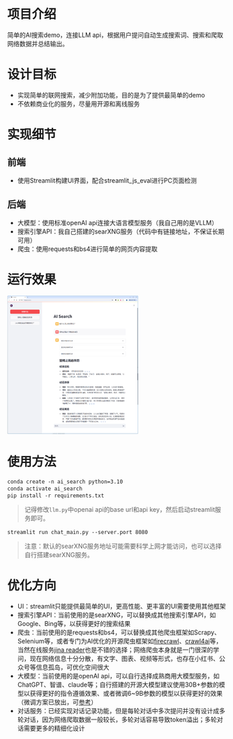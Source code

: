 # 项目介绍
简单的AI搜索demo，连接LLM api，根据用户提问自动生成搜索词、搜索和爬取网络数据并总结输出。

# 设计目标
- 实现简单的联网搜索，减少附加功能，目的是为了提供最简单的demo
- 不依赖商业化的服务，尽量用开源和离线服务

# 实现细节
## 前端
- 使用Streamlit构建UI界面，配合streamlit_js_eval进行PC页面检测
## 后端
- 大模型：使用标准openAI api连接大语言模型服务（我自己用的是VLLM）
- 搜索引擎API：我自己搭建的searXNG服务（代码中有链接地址，不保证长期可用）
- 爬虫：使用requests和bs4进行简单的网页内容提取

# 运行效果
<img src="./assets/screenshot2.png" width="300">
</img>

# 使用方法
```
conda create -n ai_search python=3.10
conda activate ai_search
pip install -r requirements.txt
```
> 记得修改```llm.py```中openai api的base url和api key，然后启动streamlit服务即可。
```
streamlit run chat_main.py --server.port 8080
```
> 注意：默认的searXNG服务地址可能需要科学上网才能访问，也可以选择自行搭建searXNG服务。

# 优化方向
- UI：streamlit只能提供最简单的UI，更高性能、更丰富的UI需要使用其他框架
- 搜索引擎API：当前使用的是searXNG，可以替换成其他搜索引擎API，如Google、Bing等，以获得更好的搜索结果
- 爬虫：当前使用的是requests和bs4，可以替换成其他爬虫框架如Scrapy、Selenium等，或者专门为AI优化的开源爬虫框架如[firecrawl](https://github.com/mendableai/firecrawl)、[crawl4ai](https://github.com/unclecode/crawl4ai)等，当然在线服务[jina reader](https://jina.ai/reader)也是不错的选择；网络爬虫本身就是一门很深的学问，现在网络信息十分分散，有文字、图表、视频等形式，也存在小红书、公众号等信息孤岛，可优化空间很大
- 大模型：当前使用的是openAI api，可以自行选择成熟商用大模型服务，如ChatGPT、智谱、claude等；自行搭建的开源大模型建议使用30B+参数的模型以获得更好的指令遵循效果、或者微调6~9B参数的模型以获得更好的效果（微调方案已放出，可[参考](./ft_script/ft_for_ai_search.md)）
- 对话服务：已经实现对话记录功能，但是每轮对话中多次提问并没有设计成多轮对话，因为网络爬取数据一般较长，多轮对话容易导致token溢出；多轮对话需要更多的精细化设计